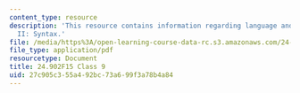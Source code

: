 ```yaml
---
content_type: resource
description: 'This resource contains information regarding language and its structure
  II: Syntax.'
file: /media/https%3A/open-learning-course-data-rc.s3.amazonaws.com/24-902-language-and-its-structure-ii-syntax-fall-2015/27c905c355a492bc73a699f3a78b4a84_MIT24_902F15_Class9.pdf
file_type: application/pdf
resourcetype: Document
title: 24.902F15 Class 9
uid: 27c905c3-55a4-92bc-73a6-99f3a78b4a84
---
```

